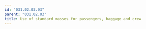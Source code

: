 ```yaml
---
id: "031.02.03.03"
parent: "031.02.03"
title: Use of standard masses for passengers, baggage and crew
---
```

